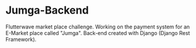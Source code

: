 # Jumga-Backend
Flutterwave market place challenge. Working on the payment system for an E-Market place called "Jumga". Back-end created with Django (Django Rest Framework).
